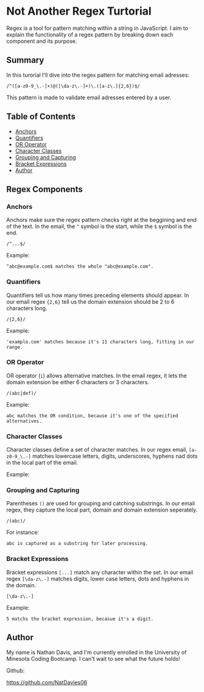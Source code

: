 # Not Another Regex Turtorial

Regex is a tool for pattern matching  within a string in JavaScript. I aim to explain the functionality of a regex pattern by breaking down each component and its purpose.

## Summary

In this turorial I'll dive into the regex pattern for matching email adresses:

`/^([a-z0-9_\.-]+)@([\da-z\.-]+)\.([a-z\.]{2,6})$/`

This pattern is made to validate email adresses entered by a user.

## Table of Contents

- [Anchors](#anchors)
- [Quantifiers](#quantifiers)
- [OR Operator](#or-operator)
- [Character Classes](#character-classes)
- [Grouping and Capturing](#grouping-and-capturing)
- [Bracket Expressions](#bracket-expressions)
- [Author](#author)

## Regex Components

### Anchors

Anchors make sure the regex pattern checks right at the beggining and end of the text. In the email, the `^` symbol is the start, while the `$` symbol is the end.

`/^...$/`

Example:

`^abc@example.com$ matches the whole "abc@example.com".`

### Quantifiers

Quantifiers tell us how many times preceding elements should appear. In our email regex `{2,6}` tell us the domain extension should be 2 to 6 characters long.

`/{2,6}/`

Example:

`'example.com' matches because it's 11 characters long, fitting in our range.`

### OR Operator

OR operator (`i`) allows alternative matches. In the email regex, it lets the domain extension be either 6 characters or 3 characters.

`/(abc|def)/`

Example: 

`abc matches the OR condition, because it's one of the specified alternatives.`

### Character Classes

Character classes define a set of character matches. In our regex email, `[a-z0-9_\.-]` matches lowercase letters, digits, underscores, hyphens nad dots in the local part of the email.

Example:

### Grouping and Capturing

Parentheses `()` are used for grouping and catching substrings. In our email regex, they capture the local part, domain and domain extension seperately.

`/(abc)/`

For instance:

`abc is captured as a substring for later processing.`


### Bracket Expressions

Bracket expressions `[...]` match any character within the set. In our email regex `[\da-z\.-]` matches digits, lower case letters, dots and hyphens in the domain.

`[\da-z\.-]`

Example:

`5 matchs the bracket expression, becasue it's a digit.`

## Author

My name is Nathan Davis, and I'm currently enrolled in the University of Minesota Coding Bootcamp. I can't wait to see what the future holds!

Github: 

https://github.com/NatDavies06
